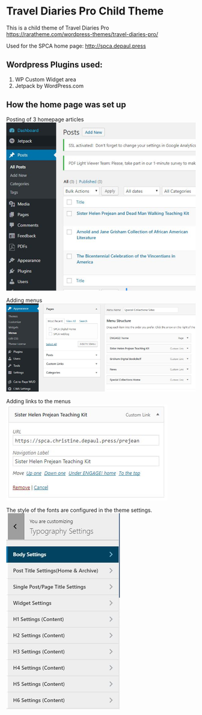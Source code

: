 # Travel Diaries Pro Child Theme
This is a child theme of Travel Diaries Pro https://raratheme.com/wordpress-themes/travel-diaries-pro/

Used for the SPCA home page: http://spca.depaul.press


## Wordpress Plugins used:
1. WP Custom Widget area
2. Jetpack by WordPress.com


## How the home page was set up

Posting of 3 homepage articles
![Alt text](screenshots/create-post.JPG "")

Adding menus
![Alt text](screenshots/adding-menus.JPG "")

Adding links to the menus
![Alt text](screenshots/adding-link-to-menus.JPG "")

The style of the fonts are configured in the theme settings.
![Alt text](screenshots/typography-settings.JPG "")

